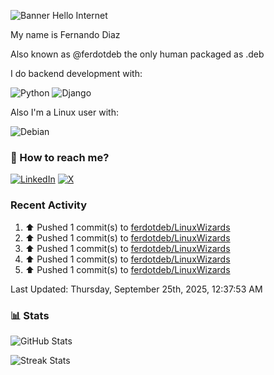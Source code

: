![Banner Hello Internet](https://capsule-render.vercel.app/api?type=blur&height=250&color=gradient&text=Hello%20Internet&reversal=false&fontColor=FFF)

My name is Fernando Diaz

Also known as @ferdotdeb the only human packaged as .deb

I do backend development with:

![Python](https://img.shields.io/badge/Python-FFD43B?style=for-the-badge&logo=python&logoColor=blue)
![Django](https://img.shields.io/badge/Django-092E20?style=for-the-badge&logo=django&logoColor=green)

Also I'm a Linux user with:

![Debian](https://img.shields.io/badge/Debian-D70A53?style=for-the-badge&logo=debian&logoColor=white)

### 🧭 How to reach me?

[![LinkedIn](https://img.shields.io/badge/LinkedIn-%230077B5.svg?logo=linkedin&logoColor=white)](https://linkedin.com/in/fernando-diaz-) [![X](https://img.shields.io/badge/X-black.svg?logo=X&logoColor=white)](https://x.com/ferdotdeb)

### Recent Activity

<!--RECENT_ACTIVITY:start-->
1. ⬆️ Pushed 1 commit(s) to [ferdotdeb/LinuxWizards](https://github.com/ferdotdeb/LinuxWizards)<br>
2. ⬆️ Pushed 1 commit(s) to [ferdotdeb/LinuxWizards](https://github.com/ferdotdeb/LinuxWizards)<br>
3. ⬆️ Pushed 1 commit(s) to [ferdotdeb/LinuxWizards](https://github.com/ferdotdeb/LinuxWizards)<br>
4. ⬆️ Pushed 1 commit(s) to [ferdotdeb/LinuxWizards](https://github.com/ferdotdeb/LinuxWizards)<br>
5. ⬆️ Pushed 1 commit(s) to [ferdotdeb/LinuxWizards](https://github.com/ferdotdeb/LinuxWizards)<br>
<!--RECENT_ACTIVITY:end-->

<!--RECENT_ACTIVITY:last_update-->
Last Updated: Thursday, September 25th, 2025, 12:37:53 AM
<!--RECENT_ACTIVITY:last_update_end-->

### 📊 Stats

![GitHub Stats](https://github-readme-stats.vercel.app/api?username=ferdotdeb&theme=dark&hide_border=false&include_all_commits=false&count_private=false)

![Streak Stats](https://github-readme-streak-stats.herokuapp.com/?user=ferdotdeb&theme=dark&hide_border=false)
